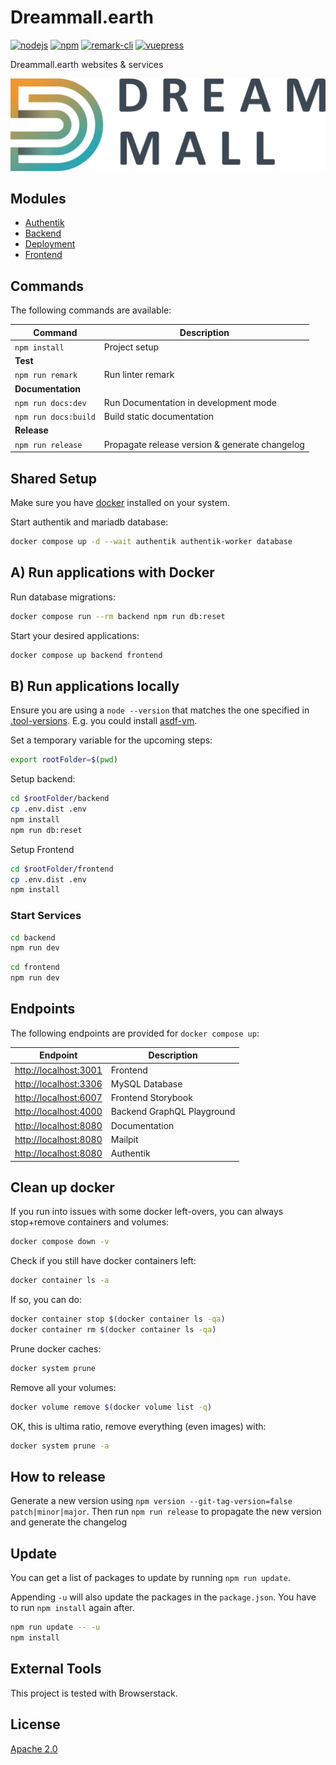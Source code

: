 # Dreammall.earth

[![nodejs][badge-nodejs-img]][badge-nodejs-href]
[![npm][badge-npm-img]][badge-npm-href]
[![remark-cli][badge-remark-cli-img]][badge-remark-cli-href]
[![vuepress][badge-vuepress-img]][badge-vuepress-href]

Dreammall.earth websites & services

![](frontend/assets/dreammall-logo.svg)

## Modules

- [Authentik](authentik/README.md)
- [Backend](backend/README.md)
- [Deployment](deployment/README.md)
- [Frontend](frontend/README.md)

## Commands

The following commands are available:

| Command                    | Description                                    |
| -------------------------- | ---------------------------------------------- |
| `npm install`              | Project setup                                  |
| **Test**                   |                                                |
| `npm run remark`           | Run linter remark                              |
| **Documentation**          |                                                |
| `npm run docs:dev`         | Run Documentation in development mode          |
| `npm run docs:build`       | Build static documentation                     |
| **Release**                |                                                |
| `npm run release`          | Propagate release version & generate changelog |

## Shared Setup
Make sure you have [docker](https://www.docker.com/) installed on your system.

Start authentik and mariadb database:
```bash
docker compose up -d --wait authentik authentik-worker database
```

## A) Run applications with Docker

Run database migrations:
```bash
docker compose run --rm backend npm run db:reset
```

Start your desired applications:
```bash
docker compose up backend frontend
```

## B) Run applications locally

Ensure you are using a `node --version` that matches the one specified in [.tool-versions](.tool-versions).
E.g. you could install [asdf-vm](https://asdf-vm.com/guide/getting-started.html).

Set a temporary variable for the upcoming steps:
```bash
export rootFolder=$(pwd)
```

Setup backend:
```bash
cd $rootFolder/backend
cp .env.dist .env
npm install
npm run db:reset
```

Setup Frontend
```bash
cd $rootFolder/frontend
cp .env.dist .env
npm install
```

### Start Services

```bash
cd backend
npm run dev
```

```bash
cd frontend
npm run dev
```

## Endpoints

The following endpoints are provided for `docker compose up`:

| Endpoint                                        | Description                |
| ----------------------------------------------- | -------------------------- |
| [http://localhost:3001](http://localhost:3000)  | Frontend                   |
| [http://localhost:3306](http://localhost:3306)  | MySQL Database             |
| [http://localhost:6007](http://localhost:6007)  | Frontend Storybook         |
| [http://localhost:4000](http://localhost:4000)  | Backend GraphQL Playground |
| [http://localhost:8080](http://localhost:8080)  | Documentation              |
| [http://localhost:8080](http://localhost:8025)  | Mailpit                    |
| [http://localhost:8080](http://localhost:9000)  | Authentik                  |

## Clean up docker

If you run into issues with some docker left-overs, you can always stop+remove containers and volumes:
```sh
docker compose down -v
```

Check if you still have docker containers left:
```sh
docker container ls -a
```

If so, you can do:
```sh
docker container stop $(docker container ls -qa)
docker container rm $(docker container ls -qa)
```

Prune docker caches:
```sh
docker system prune
```

Remove all your volumes:
```sh
docker volume remove $(docker volume list -q)
```

OK, this is ultima ratio, remove everything (even images) with:
```sh
docker system prune -a
```

## How to release

Generate a new version using `npm version --git-tag-version=false patch|minor|major`.
Then run `npm run release` to propagate the new version and generate the changelog

## Update

You can get a list of packages to update by running `npm run update`.

Appending `-u` will also update the packages in the `package.json`. You have to run `npm install` again after.

```bash
npm run update -- -u
npm install
```

## External Tools

This project is tested with Browserstack.

## License

[Apache 2.0](./LICENSE)

<!-- Badges -->
[badge-nodejs-img]: https://img.shields.io/badge/nodejs-%3E%3D20.5.0-blue
[badge-nodejs-href]:  https://nodejs.org/

[badge-npm-img]: https://img.shields.io/badge/npm-latest-blue
[badge-npm-href]: https://www.npmjs.com/package/npm

[badge-remark-cli-img]: https://img.shields.io/badge/dynamic/json?url=https%3A%2F%2Fraw.githubusercontent.com%2Fdreammall-earth%2Fdreammall.earth%2Fmaster%2Fpackage.json&query=devDependencies%5B%27remark-cli%27%5D&label=remark-cli&color=yellow
[badge-remark-cli-href]: https://remark.js.org/

[badge-vuepress-img]: https://img.shields.io/badge/dynamic/json?url=https%3A%2F%2Fraw.githubusercontent.com%2Fdreammall-earth%2Fdreammall.earth%2Fmaster%2Fpackage.json&query=devDependencies.vuepress&label=vuepress&color=orange
[badge-vuepress-href]: https://vuepress.vuejs.org/
